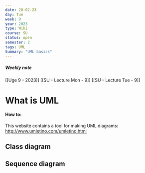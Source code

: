```yaml
---
date: 28-02-23
day: Tue
week: 9
year: 2023
type: Wiki
course: SU
status: open
semester: 2
tags: UML
Summary: "UML basics"
---
```

##### Weekly note
[[Uge 9 - 2023]]
[[SU - Lecture Mon - 9]]
[[SU - Lecture Tue - 9]]
# What is UML

#### How to:
This website contains a tool for making UML diagrams:
http://www.umletino.com/umletino.html
## Class diagram

## Sequence diagram
